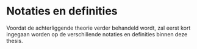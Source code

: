 # Notaties en definities

Voordat de achterliggende theorie verder behandeld wordt, zal eerst kort
ingegaan worden op de verschillende notaties en definities binnen deze thesis.

